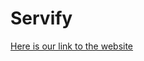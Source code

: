 # Servify

<a href="https://github.com/Iamshubhamhere/Servify.git"> Here is our link to the website </a>
